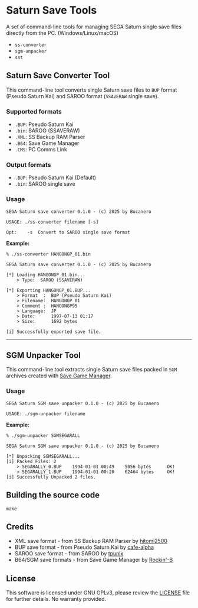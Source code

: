 # Saturn Save Tools

A set of command-line tools for managing SEGA Saturn single save files directly from the PC. (Windows/Linux/macOS)
- `ss-converter`
- `sgm-unpacker`
- `sst`

## Saturn Save Converter Tool

This command-line tool converts single Saturn save files to `BUP` format (Pseudo Saturn Kai) and SAROO format (`SSAVERAW` single save).

### Supported formats

- `.BUP`: Pseudo Saturn Kai
- `.bin`: SAROO (SSAVERAW)
- `.XML`: SS Backup RAM Parser
- `.B64`: Save Game Manager
- `.CMS`: PC Comms Link

### Output formats

- `.BUP`: Pseudo Saturn Kai (Default)
- `.bin`: SAROO single save

### Usage

```
SEGA Saturn save converter 0.1.0 - (c) 2025 by Bucanero

USAGE: ./ss-converter filename [-s]

Opt:	-s	Convert to SAROO single save format
```

**Example:**

```
% ./ss-converter HANGONGP_01.bin

SEGA Saturn save converter 0.1.0 - (c) 2025 by Bucanero

[*] Loading HANGONGP_01.bin...
    > Type:	 SAROO (SSAVERAW)

[*] Exporting HANGONGP_01.BUP...
    > Format  :	 BUP (Pseudo Saturn Kai)
    > Filename:	 HANGONGP_01
    > Comment :	 HANGONGP95
    > Language:	 JP
    > Date:    	 1997-07-13 01:17
    > Size:    	 1692 bytes

[i] Successfully exported save file.
```

---

## SGM Unpacker Tool

This command-line tool extracts single Saturn save files packed in `SGM` archives created with [Save Game Manager](http://www.rockin-b.de/saturn-savegamemanager.html).

### Usage

```
SEGA Saturn SGM save unpacker 0.1.0 - (c) 2025 by Bucanero

USAGE: ./sgm-unpacker filename
```

**Example:**

```
% ./sgm-unpacker SGMSEGARALL

SEGA Saturn SGM save unpacker 0.1.0 - (c) 2025 by Bucanero

[*] Unpacking SGMSEGARALL...
[i] Packed Files: 2
    > SEGARALLY_0.BUP 	 1994-01-01 00:49 	 5056 bytes 	 OK!
    > SEGARALLY_1.BUP 	 1994-01-01 00:20 	 62464 bytes 	 OK!
[i] Successfully Unpacked 2 files.
```

## Building the source code

```
make
```

## Credits

- XML save format - from SS Backup RAM Parser by [hitomi2500](https://github.com/hitomi2500/ss-save-parser)
- BUP save format - from Pseudo Saturn Kai by [cafe-alpha](https://github.com/cafe-alpha/pskai_wtfpl)
- SAROO save format - from SAROO by [tpunix](https://github.com/tpunix/SAROO)
- B64/SGM save formats - from Save Game Manager by [Rockin'-B](http://www.rockin-b.de/saturn-savegamemanager.html)

## License

This software is licensed under GNU GPLv3, please review the [LICENSE](https://github.com/bucanero/saturn-save-tools/blob/main/LICENSE)
file for further details. No warranty provided.

